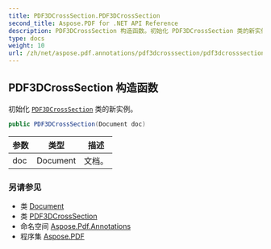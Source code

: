 ```yaml
---
title: PDF3DCrossSection.PDF3DCrossSection
second_title: Aspose.PDF for .NET API Reference
description: PDF3DCrossSection 构造函数。初始化 PDF3DCrossSection 类的新实例
type: docs
weight: 10
url: /zh/net/aspose.pdf.annotations/pdf3dcrosssection/pdf3dcrosssection/
---
```

## PDF3DCrossSection 构造函数

初始化 [`PDF3DCrossSection`](../) 类的新实例。

```csharp
public PDF3DCrossSection(Document doc)
```

| 参数 | 类型 | 描述 |
| --- | --- | --- |
| doc | Document | 文档。 |

### 另请参见

* 类 [Document](../../../aspose.pdf/document/)
* 类 [PDF3DCrossSection](../)
* 命名空间 [Aspose.Pdf.Annotations](../../../aspose.pdf.annotations/)
* 程序集 [Aspose.PDF](../../../)
